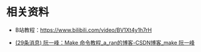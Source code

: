# 相关资料

- B站教程：https://www.bilibili.com/video/BV1Xt4y1h7rH

- [(29条消息) 阮一峰：Make 命令教程_a_ran的博客-CSDN博客_make 阮一峰](https://blog.csdn.net/a_ran/article/details/43937041)


